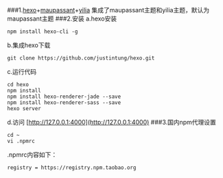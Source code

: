 ###1.[hexo](https://hexo.io/)+[maupassant](https://github.com/tufu9441/maupassant-hexo)+[yilia](https://github.com/litten/hexo-theme-yilia)
集成了maupassant主题和yilia主题，默认为maupassant主题
###2.安装
a.hexo安装
```shell
npm install hexo-cli -g
```
b.集成hexo下载
```shell
git clone https://github.com/justintung/hexo.git
```
c.运行代码
```shell
cd hexo
npm install
npm install hexo-renderer-jade --save
npm install hexo-renderer-sass --save
hexo server
```
d.访问 [http://127.0.0.1:4000](http://127.0.0.1:4000)
###3.国内npm代理设置
```shell
cd ~
vi .npmrc
```
.npmrc内容如下：
```shell
registry = https://registry.npm.taobao.org
```
